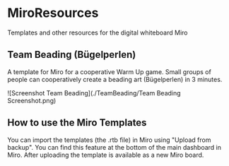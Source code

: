 # MiroResources
Templates and other resources for the digital whiteboard Miro

## Team Beading (Bügelperlen)
A template for Miro for a cooperative Warm Up game.
Small groups of people can cooperatively create a beading art (Bügelperlen) in 3 minutes.

![Screenshot Team Beading](./TeamBeading/Team Beading Screenshot.png)

## How to use the Miro Templates
You can import the templates (the .rtb file) in Miro using "Upload from backup". You can find this feature at the bottom of the main dashboard in Miro.
After uploading the template is available as a new Miro board.